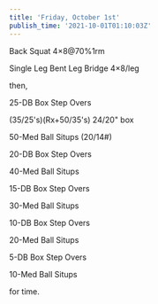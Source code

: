 ```yaml
---
title: 'Friday, October 1st'
publish_time: '2021-10-01T01:10:03Z'
---
```


Back Squat 4×8\@70%1rm

Single Leg Bent Leg Bridge 4×8/leg

then,

25-DB Box Step Overs

(35/25's)(Rx+50/35's) 24/20" box

50-Med Ball Situps (20/14\#)

20-DB Box Step Overs

40-Med Ball Situps

15-DB Box Step Overs

30-Med Ball Situps

10-DB Box Step Overs

20-Med Ball Situps

5-DB Box Step Overs

10-Med Ball Situps

for time.
